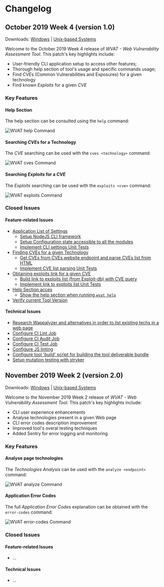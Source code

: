 # Changelog

## October 2019 Week 4 (version 1.0)

Downloads: [Windows](https://www.dropbox.com/home/LDSO%20T2G1/prod/dist/win) | [Unix-based Systems](https://www.dropbox.com/home/LDSO%20T2G1/prod/dist/wvat-v1.0.0)

Welcome to the October 2019 Week 4 release of *WVAT - Web Vulnerability Assessment Tool*. This patch's key highlights include:

- User-friendly CLI application setup to access other features;
- Thorough help section of tool's usage and specific commands usage;
- Find *CVE*s (Common Vulnerabilities and Exposures) for a given technology
- Find known *Exploits* for a given *CVE*

### Key Features

#### Help Section

The help section can be consulted using the `help` command:

![WVAT help Command](https://user-images.githubusercontent.com/25830462/67376426-016a3c00-f57c-11e9-87e7-c2cdf403c1a6.jpg)

#### Searching *CVE*s for a Technology

The *CVE* searching can be used with the `cves <technology>` command:

![WVAT cves Command](https://user-images.githubusercontent.com/25830462/67376419-ffa07880-f57b-11e9-8b41-5de531808e27.jpg)

#### Searching *Exploits* for a *CVE*

The *Exploits* searching can be used with the `exploits <cve>` command:

![WVAT exploits Command](https://user-images.githubusercontent.com/25830462/67376417-ff07e200-f57b-11e9-83e8-e93ad708a305.jpg)

### Closed Issues

#### Feature-related Issues

- [Application List of Settings](#3)
    - [Setup NodeJS CLI framework](#37)
    - [Setup Configuration state accessible to all the modules](#38)
    - [Implement CLI settings Unit Tests](#39)
- [Finding CVEs for a given Technology](#24)
    - [Get CVEs from CVEs website endpoint and parse CVEs list from HTML](#51)
    - [Implement CVE list parsing Unit Tests](#52)
- [Obtaining exploits link for a given CVE](#28)
    - [Build link to exploits list (from Exploit-db) with CVE query](#58)
    - [Implement link to exploits list Unit Tests](#59)
- [Help Section acces](#4)
    - [Show the help section when running `wvat help`](#70)
- [Verify current Tool Version](#10)

#### Technical Issues
- [Research Wappalyzer and alternatives in order to list existing techs in a web page](#48)
- [Configure CI Lint Job](#66)
- [Configure CI Audit Job](#67)
- [Configure CI Test Job](#68)
- [Configure JS linting](#65)
- [Configure tool 'build' script for building the tool deliverable bundle](#69)
- [Setup mutation testing with stryker](#81)

## November 2019 Week 2 (version 2.0)

Downloads: [Windows](https://www.dropbox.com/home/LDSO%20T2G1/prod/dist/win) | [Unix-based Systems](https://www.dropbox.com/home/LDSO%20T2G1/prod/dist/wvat-v2.0.0)

Welcome to the November 2019 Week 2 release of *WVAT - Web Vulnerability Assessment Tool*. This patch's key highlights include:

- CLI user experience enhancements
- Analyse technologies present in a given Web page
- CLI error codes description improvement
- Improved tool's overal testing techniques
- Added Sentry for error logging and monitoring

### Key Features

#### Analyse page technologies

The *Technologies Analysis* can be used with the `analyze <endpoint>` command:

![WVAT analyze Command](https://user-images.githubusercontent.com/25830462/68221531-765c5d80-ffe1-11e9-8a92-d0ca32bb640f.jpg)

#### Application Error Codes

The full *Application Error Codes* explanation can be obtained with the `error-codes` command:

![WVAT error-codes Command](https://user-images.githubusercontent.com/25830462/68222045-4cf00180-ffe2-11e9-8f65-6c1bade4fcd9.jpg)

### Closed Issues

#### Feature-related Issues

- ...

#### Technical Issues
- ...
